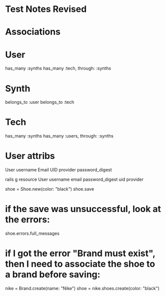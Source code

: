 # Test Notes Revised

# Associations
# User
has_many :synths
has_many :tech, through: :synths

# Synth
belongs_to :user
belongs_to :tech

# Tech
has_many :synths
has_many :users, through: :synths

# User attribs
User
username
Email
UID
provider
password_digest

rails g resource User username email password_digest uid provider


shoe = Shoe.new(color: "black")
shoe.save
# if the save was unsuccessful, look at the errors:
shoe.errors.full_messages
# if I got the error "Brand must exist", then I need to associate the shoe to a brand before saving:
nike = Brand.create(name: "Nike")
shoe = nike.shoes.create(color: "black")